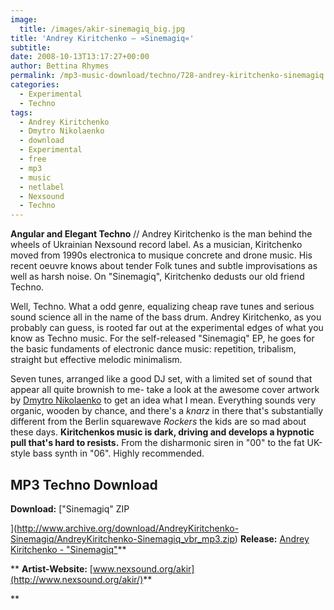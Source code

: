 ```yaml
---
image:
  title: /images/akir-sinemagiq_big.jpg
title: 'Andrey Kiritchenko – »Sinemagiq«'
subtitle: 
date: 2008-10-13T13:17:27+00:00
author: Bettina Rhymes
permalink: /mp3-music-download/techno/728-andrey-kiritchenko-sinemagiq
categories:
  - Experimental
  - Techno
tags:
  - Andrey Kiritchenko
  - Dmytro Nikolaenko
  - download
  - Experimental
  - free
  - mp3
  - music
  - netlabel
  - Nexsound
  - Techno
---
```

**Angular and Elegant Techno** // Andrey Kiritchenko is the man behind the wheels of Ukrainian Nexsound record label. As a musician, Kiritchenko moved from 1990s electronica to musique concrete and drone music. His recent oeuvre knows about tender Folk tunes and subtle improvisations as well as harsh noise. On "Sinemagiq", Kiritchenko dedusts our old friend Techno.<!--more-->

<!--adsense-->

Well, Techno. What a odd genre, equalizing cheap rave tunes and serious sound science all in the name of the bass drum. Andrey Kiritchenko, as you probably can guess, is rooted far out at the experimental edges of what you know as Techno music. For the self-released "Sinemagiq" EP, he goes for the basic fundaments of electronic dance music: repetition, tribalism, straight but effective melodic minimalism.

Seven tunes, arranged like a good DJ set, with a limited set of sound that appear all quite brownish to me- take a look at the awesome cover artwork by [Dmytro Nikolaenko](http://www.myspace.com/futurin) to get an idea what I mean. Everything sounds very organic, wooden by chance, and there's a _knarz_ in there that's substantially different from the Berlin squarewave _Rockers_ the kids are so mad about these days. **Kiritchenkos music is dark, driving and develops a hypnotic pull that's hard to resists.** From the disharmonic siren in "00" to the fat UK-style bass synth in "06". Highly recommended.

## MP3 Techno Download

**Download:** ["Sinemagiq" ZIP
  
](http://www.archive.org/download/AndreyKiritchenko-Sinemagiq/AndreyKiritchenko-Sinemagiq_vbr_mp3.zip) **Release:** [Andrey Kiritchenko - "Sinemagiq"](http://www.archive.org/details/AndreyKiritchenko-Sinemagiq)**
  
** **Artist-Website:** [www.nexsound.org/akir](http://www.nexsound.org/akir/)**
  
**